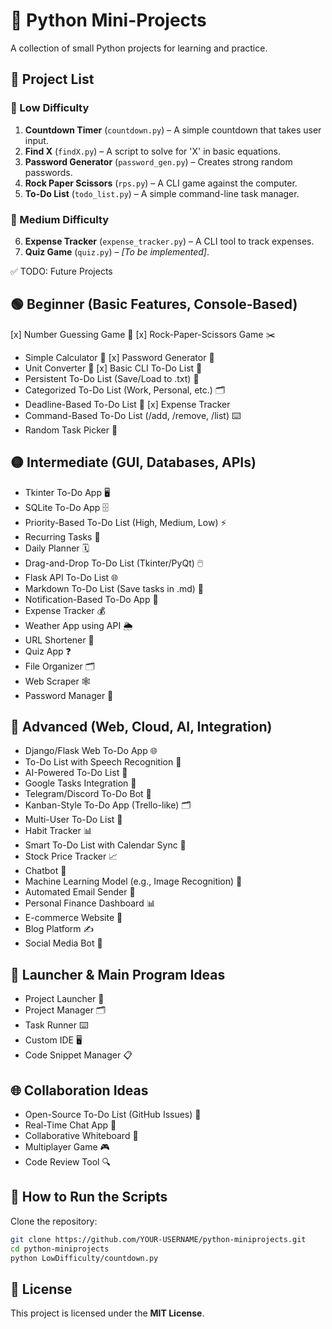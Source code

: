 # 🐍 Python Mini-Projects

A collection of small Python projects for learning and practice.

## 📂 Project List

### 🔹 Low Difficulty
1. **Countdown Timer** (`countdown.py`) – A simple countdown that takes user input.
2. **Find X** (`findX.py`) – A script to solve for 'X' in basic equations.
3. **Password Generator** (`password_gen.py`) – Creates strong random passwords.
4. **Rock Paper Scissors** (`rps.py`) – A CLI game against the computer.
5. **To-Do List** (`todo_list.py`) – A simple command-line task manager.

### 🔸 Medium Difficulty
6. **Expense Tracker** (`expense_tracker.py`) – A CLI tool to track expenses.
7. **Quiz Game** (`quiz.py`) – _[To be implemented]_.

✅ TODO: Future Projects

## 🟢 Beginner (Basic Features, Console-Based)
[x] Number Guessing Game 🎲
[x] Rock-Paper-Scissors Game ✂️
- Simple Calculator 🧮
[x] Password Generator 🔐
- Unit Converter 📏
[x] Basic CLI To-Do List 📝
- Persistent To-Do List (Save/Load to .txt) 💾
- Categorized To-Do List (Work, Personal, etc.) 🗂️
- Deadline-Based To-Do List 📅
[x] Expense Tracker
- Command-Based To-Do List (/add, /remove, /list) ⌨️
- Random Task Picker 🎲

## 🟡 Intermediate (GUI, Databases, APIs)
- Tkinter To-Do App 🖥️
- SQLite To-Do App 🗄️
- Priority-Based To-Do List (High, Medium, Low) ⚡
- Recurring Tasks 🔄
- Daily Planner 🗓️
- Drag-and-Drop To-Do List (Tkinter/PyQt) 🖱️
- Flask API To-Do List 🌐
- Markdown To-Do List (Save tasks in .md) 📄
- Notification-Based To-Do App 🔔
- Expense Tracker 💰
- Weather App using API 🌦️
- URL Shortener 🔗
- Quiz App ❓
- File Organizer 🗂️
- Web Scraper 🕸️
- Password Manager 🔐

## 🔴 Advanced (Web, Cloud, AI, Integration)
- Django/Flask Web To-Do App 🌐
- To-Do List with Speech Recognition 🎤
- AI-Powered To-Do List 🤖
- Google Tasks Integration 📅
- Telegram/Discord To-Do Bot 🤖
- Kanban-Style To-Do App (Trello-like) 🗂️
- Multi-User To-Do List 👥
- Habit Tracker 📊
- Smart To-Do List with Calendar Sync 📅
- Stock Price Tracker 📈
- Chatbot 💬
- Machine Learning Model (e.g., Image Recognition) 🤖
- Automated Email Sender 📧
- Personal Finance Dashboard 📊
- E-commerce Website 🛒
- Blog Platform ✍️
- Social Media Bot 🤖

## 🚀 Launcher & Main Program Ideas
- Project Launcher 🚀
- Project Manager 🗂️
- Task Runner ⌨️
- Custom IDE 🖥️
- Code Snippet Manager 📋

## 🌐 Collaboration Ideas
- Open-Source To-Do List (GitHub Issues) 📝
- Real-Time Chat App 💬
- Collaborative Whiteboard 🎨
- Multiplayer Game 🎮
- Code Review Tool 🔍

## 🚀 How to Run the Scripts

Clone the repository:
   ```sh
   git clone https://github.com/YOUR-USERNAME/python-miniprojects.git
   cd python-miniprojects
   python LowDifficulty/countdown.py
   ```

## 📜 License  

This project is licensed under the **MIT License**.
